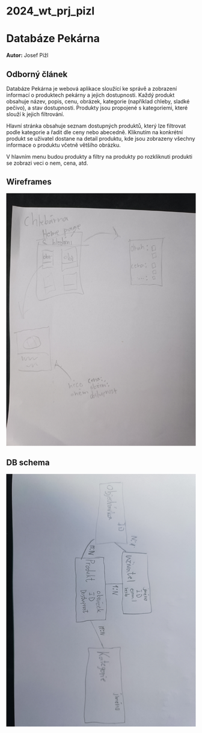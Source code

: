 # 2024_wt_prj_pizl
# Databáze Pekárna

**Autor:** Josef Pižl


## Odborný článek

Databáze Pekárna je webová aplikace sloužící ke správě a zobrazení informací o produktech pekárny a jejich dostupnosti. Každý produkt obsahuje název, popis, cenu, obrázek, kategorie (například chleby, sladké pečivo), a stav dostupnosti. Produkty jsou propojené s kategoriemi, které slouží k jejich filtrování.

Hlavní stránka obsahuje seznam dostupných produktů, který lze filtrovat podle kategorie a řadit dle ceny nebo abecedně. Kliknutím na konkrétní produkt se uživatel dostane na detail produktu, kde jsou zobrazeny všechny informace o produktu včetně většího obrázku.

V hlavním menu budou produkty a filtry na produkty po rozkliknuti produkti se zobrazi veci o nem, cena, atd.


## Wireframes

![](wireframe.jpg)



## DB schema

![](DBschema.jpg)
